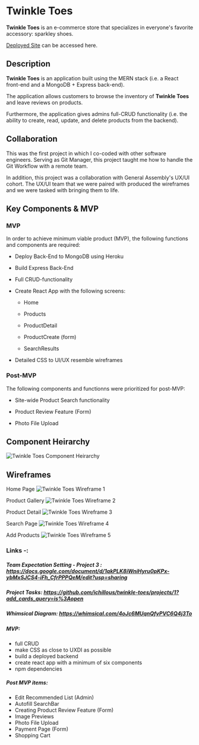 # Twinkle Toes

**Twinkle Toes** is an e-commerce store that specializes in everyone's favorite accessory: sparkley shoes.

[Deployed Site](https://sharp-kilby-04a8bc.netlify.app/) can be accessed here.

## Description

**Twinkle Toes** is an application built using the MERN stack (i.e. a React front-end and a MongoDB + Express back-end).

The application allows customers to browse the inventory of **Twinkle Toes** and leave reviews on products. 

Furthermore, the application gives admins full-CRUD functionality (i.e. the ability to create, read, update, and delete products from the backend).

## Collaboration

This was the first project in which I co-coded with other software engineers. Serving as Git Manager, this project taught me how to handle the Git Workflow with a remote team.

In addition, this project was a collaboration with General Assembly's UX/UI cohort. The UX/UI team that we were paired with produced the wireframes and we were tasked with bringing them to life.

## Key Components & MVP

### MVP

In order to achieve minimum viable product (MVP), the following functions and components are required:

* Deploy Back-End to MongoDB using Heroku

* Build Express Back-End

* Full CRUD-functionality

* Create React App with the following screens:

  * Home

  * Products

  * ProductDetail

  * ProductCreate (form)

  * SearchResults

* Detailed CSS to UI/UX resemble wireframes

### Post-MVP

The following components and functionns were prioritized for post-MVP:

* Site-wide Product Search functionality

* Product Review Feature (Form)

* Photo File Upload

## Component Heirarchy

![Twinkle Toes Component Heirarchy](https://i.imgur.com/knWSWxm.png)

## Wireframes

Home Page 
![Twinkle Toes Wireframe 1](https://i.imgur.com/0i0fjBP.png)

Product Gallery
![Twinkle Toes Wireframe 2](https://i.imgur.com/j9iBn6S.png)

Product Detail
![Twinkle Toes Wireframe 3](https://i.imgur.com/3SoKOfR.png)

Search Page
![Twinkle Toes Wireframe 4](https://i.imgur.com/TCsqNWK.png)

Add Products
![Twinkle Toes Wireframe 5](https://i.imgur.com/HcN9Alx.png)


### Links -:
##### Team Expectation Setting - Project 3 :  https://docs.google.com/document/d/1qkPLK8iWniHyru0pKPx-ybMxSJCS4-iFh_CfrPPPQeM/edit?usp=sharing
##### Project Tasks: https://github.com/ichillous/twinkle-toes/projects/1?add_cards_query=is%3Aopen
##### Whimsical Diagram: https://whimsical.com/4oJc6MUqnQfvPVC6Q4j3To
##### MVP:
- full CRUD
- make CSS as close to UXDI as possible
- build a deployed backend
- create react app with a minimum of six components
- npm dependencies
##### Post MVP items: 
- Edit Recommended List (Admin)
- Autofill SearchBar
- Creating Product Review Feature (Form)
- Image Previews
- Photo File Upload
- Payment Page (Form)
- Shopping Cart
 